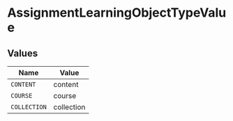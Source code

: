 # AssignmentLearningObjectTypeValue


## Values

| Name         | Value        |
| ------------ | ------------ |
| `CONTENT`    | content      |
| `COURSE`     | course       |
| `COLLECTION` | collection   |